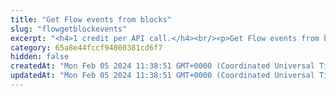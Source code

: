 ```yaml
---
title: "Get Flow events from blocks"
slug: "flowgetblockevents"
excerpt: "<h4>1 credit per API call.</h4><br/><p>Get Flow events from block.</p>"
category: 65a8e44fccf94800381cd6f7
hidden: false
createdAt: "Mon Feb 05 2024 11:38:51 GMT+0000 (Coordinated Universal Time)"
updatedAt: "Mon Feb 05 2024 11:38:51 GMT+0000 (Coordinated Universal Time)"
---
```

